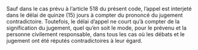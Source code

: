Sauf dans le cas prévu à l’article 518 du présent code, l’appel est interjeté dans le délai de quinze (15) jours à compter du prononcé du jugement contradictoire.
Toutefois, le délai d’appel ne court qu’à compter de la signification du jugement, quel qu’en soit le mode, pour le prévenu et la personne civilement responsable, dans tous les cas où les débats et le jugement ont été réputés contradictoires à leur égard.